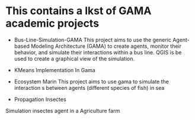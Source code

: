 # This contains a lkst of GAMA academic projects

+  Bus-Line-Simulation-GAMA
This project aims to use the generic Agent-based Modeling Architecture (GAMA) to create agents, monitor their behavior, and simulate their interactions within a bus line. QGIS is be used to create a graphical view of the simulation.

+ KMeans Implementation In Gama

+ Ecosystem Marin
This project aims to use gama to simulate the interaction s between agents (different species of fish) in sea

+ Propagation Insectes

Simulation insectes agent in a Agriculture farm
